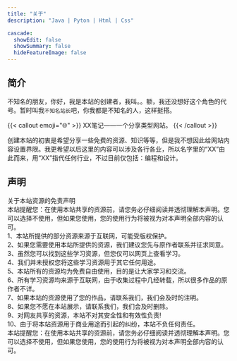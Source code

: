 ```yaml
---
title: "关于"
description: "Java | Pyton | Html | Css"

cascade:
  showEdit: false
  showSummary: false
  hideFeatureImage: false
---
```


## 简介

不知名的朋友，你好，我是本站的创建者，我叫。。额，我还没想好这个角色的代号。暂时叫我`不知名站长`吧，你我都是不知名的人，这样挺搭。

{{< callout emoji="🌐" >}}
  XX笔记——一个分享类型网站。
{{< /callout >}}

创建本站的初衷是希望分享一些免费的资源、知识等等，但是我不想因此给网站内容设置界限。我更希望以后这里的内容可以涉及各行各业，所以名字里的“XX”由此而来，用“XX”指代任何行业，不过目前仅包括：编程和设计。


## 声明
关于本站资源的免责声明<br>
本站提醒您：在使用本站共享的资源前，请您务必仔细阅读并透彻理解本声明。您可以选择不使用，但如果您使用，您的使用行为将被视为对本声明全部内容的认可。<br>
1、本站所提供的部分资源来源于互联网，可能受版权保护。<br>
2、如果您需要使用本站所提供的资源，我们建议您先与原作者联系并征求同意。<br>
3、虽然您可以找到这些学习资源，但您仅可以网页上查看学习。<br>
4、我们并未授权您将这些学习资源用于其它任何用途。<br>
5、本站所有的资源均为免费自由使用，目的是让大家学习和交流。<br>
6、所有学习资源均来源于互联网，由于收集过程中几经转载，所以很多作品的原作者不详。<br>
7、如果本站的资源使用了您的作品，请联系我们，我们会及时的注明。<br>
8、如果您不愿在本站展示，请联系我们，我们会及时删除。<br>
9、对网友共享的资源，本站不对其安全性和有效性负责!<br>
10、由于将本站资源用于商业用途而引起的纠纷，本站不负任何责任。<br>
本站提醒您：在使用本站共享的资源前，请您务必仔细阅读并透彻理解本声明。您可以选择不使用，但如果您使用，您的使用行为将被视为对本声明全部内容的认可。